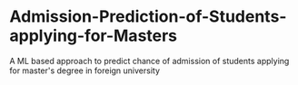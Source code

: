 # Admission-Prediction-of-Students-applying-for-Masters
A ML based approach to predict chance of admission of students applying for master's degree in foreign university
